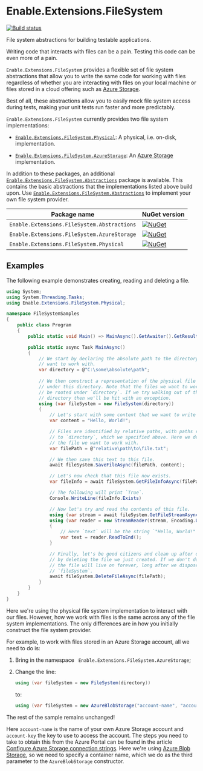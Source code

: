 # Enable.Extensions.FileSystem

[![Build status](https://ci.appveyor.com/api/projects/status/prwu1wi9g23p7p5a/branch/main?svg=true)](https://ci.appveyor.com/project/EnableSoftware/enable-extensions-filesystem/branch/main)

File system abstractions for building testable applications.

Writing code that interacts with files can be a pain. Testing this code can be
even more of a pain.

`Enable.Extensions.FileSystem` provides a flexible set of file system
abstractions that allow you to write the same code for working with files
regardless of whether you are interacting with files on your local machine
or files stored in a cloud offering such as [Azure Storage].

Best of all, these abstractions allow you to easily mock file system access
during tests, making your unit tests run faster and more predictably.

`Enable.Extensions.FileSystem` currently provides two file system implementations:

- [`Enable.Extensions.FileSystem.Physical`]: A physical, i.e. on-disk, implementation.

- [`Enable.Extensions.FileSystem.AzureStorage`]: An [Azure Storage] implementation.

In addition to these packages, an additional [`Enable.Extensions.FileSystem.Abstractions`]
package is available. This contains the basic abstractions that the implementations
listed above build upon. Use [`Enable.Extensions.FileSystem.Abstractions`] to implement
your own file system provider.

Package name                                | NuGet version
--------------------------------------------|--------------------------------------------------------------------------------------------------------------------------------------------------------------------------------------------------
`Enable.Extensions.FileSystem.Abstractions` | [![NuGet](https://img.shields.io/nuget/v/Enable.Extensions.FileSystem.Abstractions.svg?style=flat-square&label=nuget)](https://www.nuget.org/packages/Enable.Extensions.FileSystem.Abstractions/)
`Enable.Extensions.FileSystem.AzureStorage` | [![NuGet](https://img.shields.io/nuget/v/Enable.Extensions.FileSystem.AzureStorage.svg?style=flat-square&label=nuget)](https://www.nuget.org/packages/Enable.Extensions.FileSystem.AzureStorage/)
`Enable.Extensions.FileSystem.Physical`     | [![NuGet](https://img.shields.io/nuget/v/Enable.Extensions.FileSystem.Physical.svg?style=flat-square&label=nuget)](https://www.nuget.org/packages/Enable.Extensions.FileSystem.Physical/)


## Examples

The following example demonstrates creating, reading and deleting a file.

```csharp
using System;
using System.Threading.Tasks;
using Enable.Extensions.FileSystem.Physical;

namespace FileSystemSamples
{
    public class Program
    {
        public static void Main() => MainAsync().GetAwaiter().GetResult();

        public static async Task MainAsync()
        {
            // We start by declaring the absolute path to the directory we
            // want to work with.
            var directory = @"C:\some\absolute\path";
            
            // We then construct a representation of the physical file system
            // under this directory. Note that the files we want to work must
            // be rooted under `directory`. If we try walking out of this
            // directory then we'll be hit with an exception.
            using (var fileSystem = new FileSystem(directory))
            {
                // Let's start with some content that we want to write to disk.
                var content = "Hello, World!";

                // Files are identified by relative paths, with paths relative
                // to `directory`, which we specified above. Here we declare
                // the file we want to work with.
                var filePath = @"relative\path\to\file.txt";

                // We then save this text to this file.
                await fileSystem.SaveFileAsync(filePath, content);

                // Let's now check that this file now exists.
                var fileInfo = await fileSystem.GetFileInfoAsync(filePath);

                // The following will print `True`.
                Console.WriteLine(fileInfo.Exists) 

                // Now let's try and read the contents of this file.
                using (var stream = await fileSystem.GetFileStreamAsync(filePath))
                using (var reader = new StreamReader(stream, Encoding.UTF8))
                {
                    // Here `text` will be the string `"Hello, World!"`.
                    var text = reader.ReadToEnd();
                }

                // Finally, let's be good citizens and clean up after ourselves
                // by deleting the file we just created. If we don't do this,
                // the file will live on forever, long after we dispose of our
                // `fileSystem`.
                await fileSystem.DeleteFileAsync(filePath);
            }
        }
    }
}
```

Here we're using the physical file system implementation to interact with our
files. However, how we work with files is the same across any of the file
system implementations. The only differences are in how you initially construct
the file system provider.

For example, to work with files stored in an Azure Storage account, all we
need to do is:

1. Bring in the namespace ` Enable.Extensions.FileSystem.AzureStorage`;

2. Change the line:

   ```csharp
   using (var fileSystem = new FileSystem(directory))
   ```

   to:

   ```csharp
   using (var fileSystem = new AzureBlobStorage("account-name", "account-key", "container-name"))
   ```

The rest of the sample remains unchanged!

Here `account-name` is the name of your own Azure Storage account and
`account-key` the key to use to access the account. The steps you need to
take to obtain this from the Azure Portal can be found in the article
[Configure Azure Storage connection strings]. Here we're using
[Azure Blob Storage], so we need to specify a container name, which we
do as the third parameter to the `AzureBlobStorage` constructor.

[Azure Storage]: https://azure.microsoft.com/services/storage/
[Azure Blob Storage]: https://azure.microsoft.com/services/storage/blobs/
[Configure Azure Storage connection strings]: https://docs.microsoft.com/en-us/azure/storage/common/storage-configure-connection-string

[`Enable.Extensions.FileSystem.Abstractions`]: https://www.nuget.org/packages/Enable.Extensions.FileSystem.Abstractions/
[`Enable.Extensions.FileSystem.AzureStorage`]: https://www.nuget.org/packages/Enable.Extensions.FileSystem.AzureStorage/
[`Enable.Extensions.FileSystem.Physical`]: https://www.nuget.org/packages/Enable.Extensions.FileSystem.Physical/

